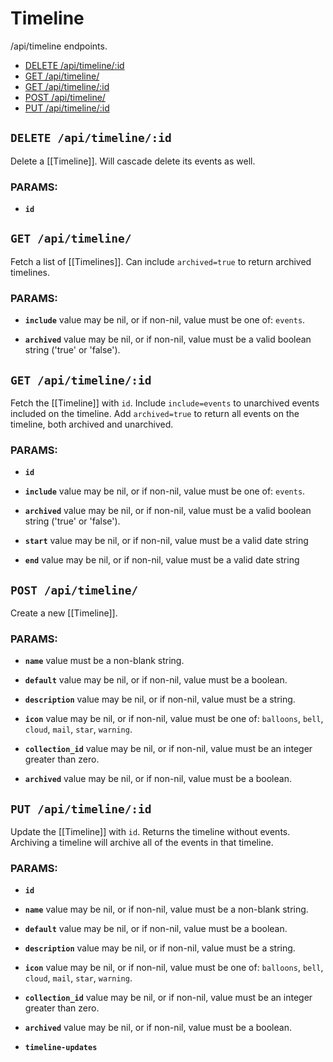 # Timeline

/api/timeline endpoints.

  - [DELETE /api/timeline/:id](#delete-apitimelineid)
  - [GET /api/timeline/](#get-apitimeline)
  - [GET /api/timeline/:id](#get-apitimelineid)
  - [POST /api/timeline/](#post-apitimeline)
  - [PUT /api/timeline/:id](#put-apitimelineid)

## `DELETE /api/timeline/:id`

Delete a [[Timeline]]. Will cascade delete its events as well.

### PARAMS:

*  **`id`**

## `GET /api/timeline/`

Fetch a list of [[Timelines]]. Can include `archived=true` to return archived timelines.

### PARAMS:

*  **`include`** value may be nil, or if non-nil, value must be one of: `events`.

*  **`archived`** value may be nil, or if non-nil, value must be a valid boolean string ('true' or 'false').

## `GET /api/timeline/:id`

Fetch the [[Timeline]] with `id`. Include `include=events` to unarchived events included on the timeline. Add
  `archived=true` to return all events on the timeline, both archived and unarchived.

### PARAMS:

*  **`id`** 

*  **`include`** value may be nil, or if non-nil, value must be one of: `events`.

*  **`archived`** value may be nil, or if non-nil, value must be a valid boolean string ('true' or 'false').

*  **`start`** value may be nil, or if non-nil, value must be a valid date string

*  **`end`** value may be nil, or if non-nil, value must be a valid date string

## `POST /api/timeline/`

Create a new [[Timeline]].

### PARAMS:

*  **`name`** value must be a non-blank string.

*  **`default`** value may be nil, or if non-nil, value must be a boolean.

*  **`description`** value may be nil, or if non-nil, value must be a string.

*  **`icon`** value may be nil, or if non-nil, value must be one of: `balloons`, `bell`, `cloud`, `mail`, `star`, `warning`.

*  **`collection_id`** value may be nil, or if non-nil, value must be an integer greater than zero.

*  **`archived`** value may be nil, or if non-nil, value must be a boolean.

## `PUT /api/timeline/:id`

Update the [[Timeline]] with `id`. Returns the timeline without events. Archiving a timeline will archive all of the
  events in that timeline.

### PARAMS:

*  **`id`** 

*  **`name`** value may be nil, or if non-nil, value must be a non-blank string.

*  **`default`** value may be nil, or if non-nil, value must be a boolean.

*  **`description`** value may be nil, or if non-nil, value must be a string.

*  **`icon`** value may be nil, or if non-nil, value must be one of: `balloons`, `bell`, `cloud`, `mail`, `star`, `warning`.

*  **`collection_id`** value may be nil, or if non-nil, value must be an integer greater than zero.

*  **`archived`** value may be nil, or if non-nil, value must be a boolean.

*  **`timeline-updates`**